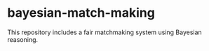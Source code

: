 # bayesian-match-making
This repository includes a fair matchmaking system using Bayesian reasoning.
